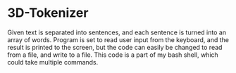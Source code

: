 # 3D-Tokenizer
Given text is separated into sentences, and each sentence is turned into an array of words. Program is set to read user input from the keyboard, and the result is printed to the screen, but the code can easily be changed to read from a file, and write to a file. This code is a part of my bash shell, which could take multiple commands. 
